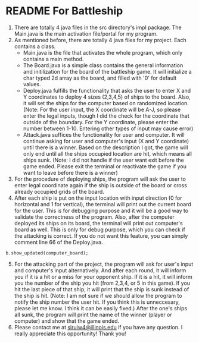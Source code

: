# README For Battleship
1. There are totally 4 java files in the src directory's impl package. The Main.java is the main activation file/portal for my program.
2. As mentioned before, there are totally 4 java files for my project. Each contains a class. 
   - Main.java is the file that activates the whole program, which only contains a main method. 
   - The Board.java is a simple class contains     the general information and initilization for the board of the battleship game. It will initialize a char typed 2d array as the board, and filled with '0' for default values.
   - Deploy.java fulfills the functionality that asks the user to enter X and Y coordinates to deploy 4 sizes (2,3,4,5) of ships to the board. Also, it will set the ships for the computer based on randomized location. (Note: For the user input, the X coordinate will be A-J, so please enter the legal inputs, though I did the check for the coordinate that outside of the boundary. For the Y coordinate, please enter the number between 1-10. Entering other types of input may cause error)
   - Attack.java suffices the functionality for user and computer. It will continue asking for user and computer's input (X and Y coordinate) until there is a winner. Based on the description I got, the game will only end until all the ships occupied location are hit, which means all ships sunk. (Note: I did not handle if the user want exit before the game ended. Please exit the terminal or reactivate the game if you want to leave before there is a winner) 
3. For the procedure of deploying ships, the program will ask the user to enter legal coordinate again if the ship is outside of the board or cross already occupied grids of the board.
4. After each ship is put on the input location with input direction (0 for horizontal and 1 for vertical), the terminal will print out the current board for the user. This is for debugging purpose and it will be a good way to validate the correctness of the program. Also, after the computer deployed its ships on its board, the terminal will print out computer's board as well. This is only for debug purpose, which you can check if the attacking is correct. If you do not want this feature, you can simply comment line 66 of the Deploy.java.
```
b.show_updated(computer_board);
```
5. For the attacking part of the project, the program will ask for user's input and computer's input alternatively. And after each round, it will inform you if it is a hit or a miss for your opponent ship. If it is a hit, it will inform you the number of the ship you hit (from 2,3,4, or 5 in this game). If you hit the last piece of that ship, it will print that the ship is sunk instead of the ship is hit. (Note: I am not sure if we should allow the program to notify the ship number the user hit. If you think this is unneccesary, please let me know. I think it can be easily fixed.) After the one's ships all sunk, the program will print the name of the winner (player or computer) and show that the game ended.
6. Please contact me at siruiw4@illinois.edu if you have any question. I really appreciate this opportunity! Thank you!